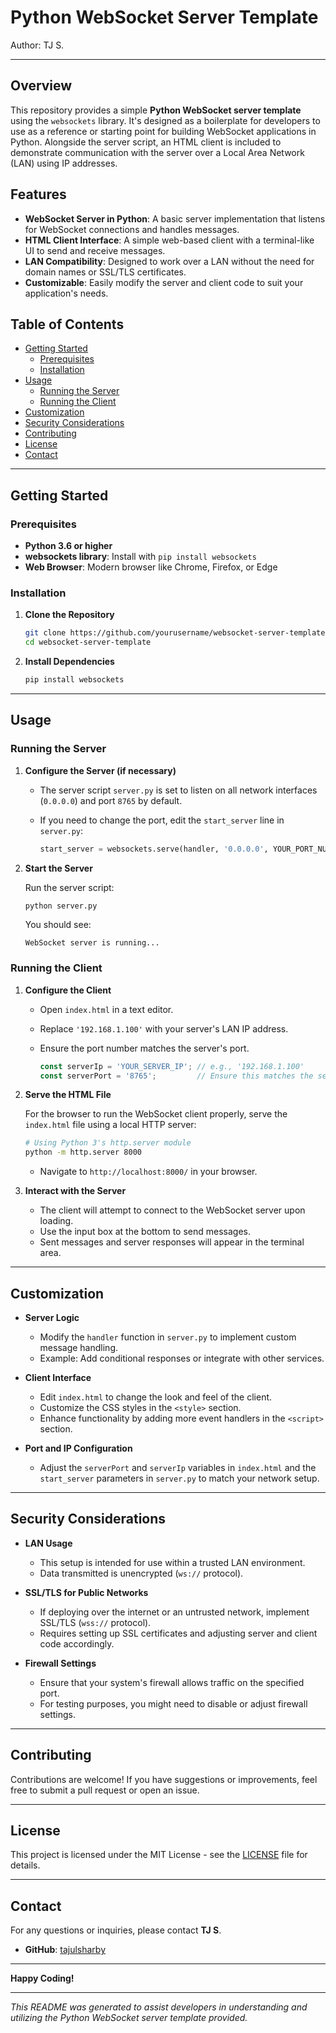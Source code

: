 # Python WebSocket Server Template

Author: TJ S.

---

## Overview

This repository provides a simple **Python WebSocket server template** using the `websockets` library. It's designed as a boilerplate for developers to use as a reference or starting point for building WebSocket applications in Python. Alongside the server script, an HTML client is included to demonstrate communication with the server over a Local Area Network (LAN) using IP addresses.

## Features

- **WebSocket Server in Python**: A basic server implementation that listens for WebSocket connections and handles messages.
- **HTML Client Interface**: A simple web-based client with a terminal-like UI to send and receive messages.
- **LAN Compatibility**: Designed to work over a LAN without the need for domain names or SSL/TLS certificates.
- **Customizable**: Easily modify the server and client code to suit your application's needs.

## Table of Contents

- [Getting Started](#getting-started)
  - [Prerequisites](#prerequisites)
  - [Installation](#installation)
- [Usage](#usage)
  - [Running the Server](#running-the-server)
  - [Running the Client](#running-the-client)
- [Customization](#customization)
- [Security Considerations](#security-considerations)
- [Contributing](#contributing)
- [License](#license)
- [Contact](#contact)

---

## Getting Started

### Prerequisites

- **Python 3.6 or higher**
- **websockets library**: Install with `pip install websockets`
- **Web Browser**: Modern browser like Chrome, Firefox, or Edge

### Installation

1. **Clone the Repository**

   ```bash
   git clone https://github.com/yourusername/websocket-server-template.git
   cd websocket-server-template
   ```

2. **Install Dependencies**

   ```bash
   pip install websockets
   ```

---

## Usage

### Running the Server

1. **Configure the Server (if necessary)**

   - The server script `server.py` is set to listen on all network interfaces (`0.0.0.0`) and port `8765` by default.
   - If you need to change the port, edit the `start_server` line in `server.py`:

     ```python
     start_server = websockets.serve(handler, '0.0.0.0', YOUR_PORT_NUMBER)
     ```

2. **Start the Server**

   Run the server script:

   ```bash
   python server.py
   ```

   You should see:

   ```
   WebSocket server is running...
   ```

### Running the Client

1. **Configure the Client**

   - Open `index.html` in a text editor.
   - Replace `'192.168.1.100'` with your server's LAN IP address.
   - Ensure the port number matches the server's port.

     ```javascript
     const serverIp = 'YOUR_SERVER_IP'; // e.g., '192.168.1.100'
     const serverPort = '8765';         // Ensure this matches the server port
     ```

2. **Serve the HTML File**

   For the browser to run the WebSocket client properly, serve the `index.html` file using a local HTTP server:

   ```bash
   # Using Python 3's http.server module
   python -m http.server 8000
   ```

   - Navigate to `http://localhost:8000/` in your browser.

3. **Interact with the Server**

   - The client will attempt to connect to the WebSocket server upon loading.
   - Use the input box at the bottom to send messages.
   - Sent messages and server responses will appear in the terminal area.

---

## Customization

- **Server Logic**

  - Modify the `handler` function in `server.py` to implement custom message handling.
  - Example: Add conditional responses or integrate with other services.

- **Client Interface**

  - Edit `index.html` to change the look and feel of the client.
  - Customize the CSS styles in the `<style>` section.
  - Enhance functionality by adding more event handlers in the `<script>` section.

- **Port and IP Configuration**

  - Adjust the `serverPort` and `serverIp` variables in `index.html` and the `start_server` parameters in `server.py` to match your network setup.

---

## Security Considerations

- **LAN Usage**

  - This setup is intended for use within a trusted LAN environment.
  - Data transmitted is unencrypted (`ws://` protocol).

- **SSL/TLS for Public Networks**

  - If deploying over the internet or an untrusted network, implement SSL/TLS (`wss://` protocol).
  - Requires setting up SSL certificates and adjusting server and client code accordingly.

- **Firewall Settings**

  - Ensure that your system's firewall allows traffic on the specified port.
  - For testing purposes, you might need to disable or adjust firewall settings.

---

## Contributing

Contributions are welcome! If you have suggestions or improvements, feel free to submit a pull request or open an issue.

---

## License

This project is licensed under the MIT License - see the [LICENSE](LICENSE) file for details.

---

## Contact

For any questions or inquiries, please contact **TJ S**.

- **GitHub**: [tajulsharby](https://github.com/tajulsharby/)

---

**Happy Coding!**

---

*This README was generated to assist developers in understanding and utilizing the Python WebSocket server template provided.*